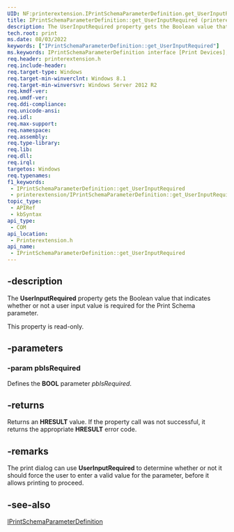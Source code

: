 ```yaml
---
UID: NF:printerextension.IPrintSchemaParameterDefinition.get_UserInputRequired
title: IPrintSchemaParameterDefinition::get_UserInputRequired (printerextension.h)
description: The UserInputRequired property gets the Boolean value that indicates whether or not a user input value is required for the Print Schema parameter.
tech.root: print
ms.date: 08/03/2022
keywords: ["IPrintSchemaParameterDefinition::get_UserInputRequired"]
ms.keywords: IPrintSchemaParameterDefinition interface [Print Devices],UserInputRequired property, IPrintSchemaParameterDefinition.UserInputRequired, IPrintSchemaParameterDefinition.get_UserInputRequired, IPrintSchemaParameterDefinition::UserInputRequired, IPrintSchemaParameterDefinition::get_UserInputRequired, UserInputRequired property [Print Devices], UserInputRequired property [Print Devices],IPrintSchemaParameterDefinition interface, get_UserInputRequired, print._iprintschemaparameterdefinition_userinputrequired, printerextension/IPrintSchemaParameterDefinition::UserInputRequired, printerextension/IPrintSchemaParameterDefinition::get_UserInputRequired
req.header: printerextension.h
req.include-header: 
req.target-type: Windows
req.target-min-winverclnt: Windows 8.1
req.target-min-winversvr: Windows Server 2012 R2
req.kmdf-ver: 
req.umdf-ver: 
req.ddi-compliance: 
req.unicode-ansi: 
req.idl: 
req.max-support: 
req.namespace: 
req.assembly: 
req.type-library: 
req.lib: 
req.dll: 
req.irql: 
targetos: Windows
req.typenames: 
f1_keywords:
 - IPrintSchemaParameterDefinition::get_UserInputRequired
 - printerextension/IPrintSchemaParameterDefinition::get_UserInputRequired
topic_type:
 - APIRef
 - kbSyntax
api_type:
 - COM
api_location:
 - Printerextension.h
api_name:
 - IPrintSchemaParameterDefinition::get_UserInputRequired
---
```


## -description

The **UserInputRequired** property gets the Boolean value that indicates whether or not a user input value is required for the Print Schema parameter.

This property is read-only.

## -parameters

### -param pbIsRequired

Defines the **BOOL** parameter *pbIsRequired*.

## -returns

Returns an **HRESULT** value. If the property call was not successful, it returns the appropriate **HRESULT** error code.

## -remarks

The print dialog can use **UserInputRequired** to determine whether or not it should force the user to enter a valid value for the parameter, before it allows printing to proceed.

## -see-also

[IPrintSchemaParameterDefinition](./nn-printerextension-iprintschemaparameterdefinition.md)